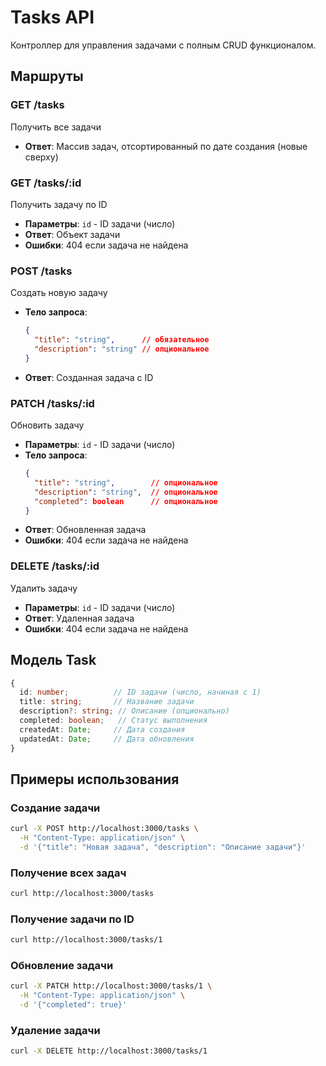 # Tasks API

Контроллер для управления задачами с полным CRUD функционалом.

## Маршруты

### GET /tasks
Получить все задачи
- **Ответ**: Массив задач, отсортированный по дате создания (новые сверху)

### GET /tasks/:id
Получить задачу по ID
- **Параметры**: `id` - ID задачи (число)
- **Ответ**: Объект задачи
- **Ошибки**: 404 если задача не найдена

### POST /tasks
Создать новую задачу
- **Тело запроса**:
  ```json
  {
    "title": "string",      // обязательное
    "description": "string" // опциональное
  }
  ```
- **Ответ**: Созданная задача с ID

### PATCH /tasks/:id
Обновить задачу
- **Параметры**: `id` - ID задачи (число)
- **Тело запроса**:
  ```json
  {
    "title": "string",        // опциональное
    "description": "string",  // опциональное
    "completed": boolean      // опциональное
  }
  ```
- **Ответ**: Обновленная задача
- **Ошибки**: 404 если задача не найдена

### DELETE /tasks/:id
Удалить задачу
- **Параметры**: `id` - ID задачи (число)
- **Ответ**: Удаленная задача
- **Ошибки**: 404 если задача не найдена

## Модель Task

```typescript
{
  id: number;          // ID задачи (число, начиная с 1)
  title: string;       // Название задачи
  description?: string; // Описание (опционально)
  completed: boolean;   // Статус выполнения
  createdAt: Date;     // Дата создания
  updatedAt: Date;     // Дата обновления
}
```

## Примеры использования

### Создание задачи
```bash
curl -X POST http://localhost:3000/tasks \
  -H "Content-Type: application/json" \
  -d '{"title": "Новая задача", "description": "Описание задачи"}'
```

### Получение всех задач
```bash
curl http://localhost:3000/tasks
```

### Получение задачи по ID
```bash
curl http://localhost:3000/tasks/1
```

### Обновление задачи
```bash
curl -X PATCH http://localhost:3000/tasks/1 \
  -H "Content-Type: application/json" \
  -d '{"completed": true}'
```

### Удаление задачи
```bash
curl -X DELETE http://localhost:3000/tasks/1
```
